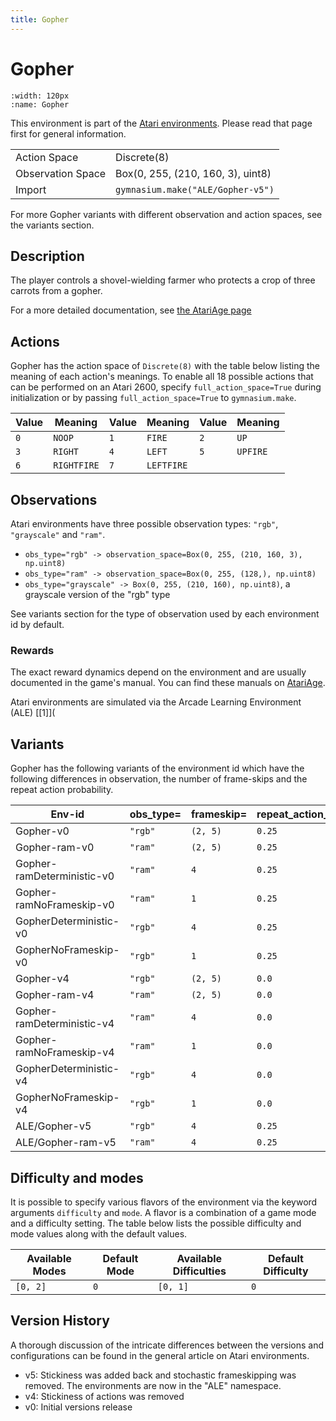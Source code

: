 ```yaml
---
title: Gopher
---
```


# Gopher

```{figure} ../../_static/videos/atari/gopher.gif
:width: 120px
:name: Gopher
```

This environment is part of the <a href='..'>Atari environments</a>. Please read that page first for general information.

|   |   |
|---|---|
| Action Space | Discrete(8) |
| Observation Space | Box(0, 255, (210, 160, 3), uint8) |
| Import | `gymnasium.make("ALE/Gopher-v5")` |

For more Gopher variants with different observation and action spaces, see the variants section.

## Description

The player controls a shovel-wielding farmer who protects a crop of three carrots from a gopher.

For a more detailed documentation, see [the AtariAge page](https://atariage.com/manual_html_page.php?SoftwareLabelID=218)

## Actions

Gopher has the action space of `Discrete(8)` with the table below listing the meaning of each action's meanings.
To enable all 18 possible actions that can be performed on an Atari 2600, specify `full_action_space=True` during
initialization or by passing `full_action_space=True` to `gymnasium.make`.

| Value   | Meaning     | Value   | Meaning    | Value   | Meaning   |
|---------|-------------|---------|------------|---------|-----------|
| `0`     | `NOOP`      | `1`     | `FIRE`     | `2`     | `UP`      |
| `3`     | `RIGHT`     | `4`     | `LEFT`     | `5`     | `UPFIRE`  |
| `6`     | `RIGHTFIRE` | `7`     | `LEFTFIRE` |         |           |

## Observations

Atari environments have three possible observation types: `"rgb"`, `"grayscale"` and `"ram"`.

- `obs_type="rgb" -> observation_space=Box(0, 255, (210, 160, 3), np.uint8)`
- `obs_type="ram" -> observation_space=Box(0, 255, (128,), np.uint8)`
- `obs_type="grayscale" -> Box(0, 255, (210, 160), np.uint8)`, a grayscale version of the "rgb" type

See variants section for the type of observation used by each environment id by default.

### Rewards

The exact reward dynamics depend on the environment and are usually documented in the game's manual. You can
find these manuals on [AtariAge](https://atariage.com/manual_html_page.php?SoftwareLabelID=218).

Atari environments are simulated via the Arcade Learning Environment (ALE) [[1]](
## Variants

Gopher has the following variants of the environment id which have the following differences in observation,
the number of frame-skips and the repeat action probability.

| Env-id                     | obs_type=   | frameskip=   | repeat_action_probability=   |
|----------------------------|-------------|--------------|------------------------------|
| Gopher-v0                  | `"rgb"`     | `(2, 5)`     | `0.25`                       |
| Gopher-ram-v0              | `"ram"`     | `(2, 5)`     | `0.25`                       |
| Gopher-ramDeterministic-v0 | `"ram"`     | `4`          | `0.25`                       |
| Gopher-ramNoFrameskip-v0   | `"ram"`     | `1`          | `0.25`                       |
| GopherDeterministic-v0     | `"rgb"`     | `4`          | `0.25`                       |
| GopherNoFrameskip-v0       | `"rgb"`     | `1`          | `0.25`                       |
| Gopher-v4                  | `"rgb"`     | `(2, 5)`     | `0.0`                        |
| Gopher-ram-v4              | `"ram"`     | `(2, 5)`     | `0.0`                        |
| Gopher-ramDeterministic-v4 | `"ram"`     | `4`          | `0.0`                        |
| Gopher-ramNoFrameskip-v4   | `"ram"`     | `1`          | `0.0`                        |
| GopherDeterministic-v4     | `"rgb"`     | `4`          | `0.0`                        |
| GopherNoFrameskip-v4       | `"rgb"`     | `1`          | `0.0`                        |
| ALE/Gopher-v5              | `"rgb"`     | `4`          | `0.25`                       |
| ALE/Gopher-ram-v5          | `"ram"`     | `4`          | `0.25`                       |

## Difficulty and modes

It is possible to specify various flavors of the environment via the keyword arguments `difficulty` and `mode`.
A flavor is a combination of a game mode and a difficulty setting. The table below lists the possible difficulty and mode values
along with the default values.

| Available Modes   | Default Mode   | Available Difficulties   | Default Difficulty   |
|-------------------|----------------|--------------------------|----------------------|
| `[0, 2]`          | `0`            | `[0, 1]`                 | `0`                  |

## Version History

A thorough discussion of the intricate differences between the versions and configurations can be found in the general article on Atari environments.

* v5: Stickiness was added back and stochastic frameskipping was removed. The environments are now in the "ALE" namespace.
* v4: Stickiness of actions was removed
* v0: Initial versions release
